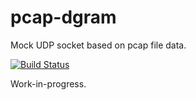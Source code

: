 # pcap-dgram

Mock UDP socket based on pcap file data.

[![Build Status](https://travis-ci.org/wanderview/node-pcap-dgram.png)](https://travis-ci.org/wanderview/node-pcap-dgram)

Work-in-progress.
